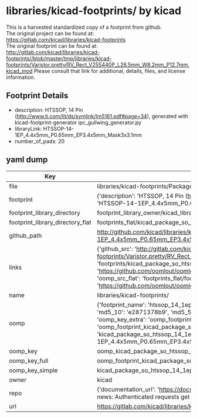 # libraries/kicad-footprints/ by kicad  
This is a harvested standardized copy of a footprint from github.  
The original project can be found at:  
https://gitlab.com/kicad/libraries/kicad-footprints  
The original footprint can be found at:
http://gitlab.com/kicad/libraries/kicad-footprints//blob/master/tmp/libraries/kicad-footprints/Varistor.pretty/RV_Rect_V25S440P_L26.5mm_W8.2mm_P12.7mm.kicad_mod
Please consult that link for additional, details, files, and license information.  
## Footprint Details
* description: HTSSOP, 14 Pin (http://www.ti.com/lit/ds/symlink/lm5161.pdf#page=34), generated with kicad-footprint-generator ipc_gullwing_generator.py  
* libraryLink: HTSSOP-14-1EP_4.4x5mm_P0.65mm_EP3.4x5mm_Mask3x3.1mm  
* number_of_pads: 20  
## yaml dump  
| Key | Value |  
| --- | --- |  
| file | libraries/kicad-footprints/Package_SO.pretty/HTSSOP-14-1EP_4.4x5mm_P0.65mm_EP3.4x5mm_Mask3x3.1mm.kicad_mod |  
| footprint | {'description': 'HTSSOP, 14 Pin (http://www.ti.com/lit/ds/symlink/lm5161.pdf#page=34), generated with kicad-footprint-generator ipc_gullwing_generator.py', 'libraryLink': 'HTSSOP-14-1EP_4.4x5mm_P0.65mm_EP3.4x5mm_Mask3x3.1mm', 'number_of_pads': 20} |  
| footprint_library_directory | footprint_library_owner/kicad_libraries/kicad-footprints/ |  
| footprint_library_directory_flat | footprints_flat/kicad_package_so_htssop_14_1ep_4_4x5mm_p0_65mm_ep3_4x5mm_mask3x3_1mm/working |  
| github_path | http://github.com/kicad/libraries/kicad-footprints//blob/master/tmp/libraries/kicad-footprints/Package_SO.pretty/HTSSOP-14-1EP_4.4x5mm_P0.65mm_EP3.4x5mm_Mask3x3.1mm.kicad_mod |  
| links | {'github_src': 'http://gitlab.com/kicad/libraries/kicad-footprints//blob/master/tmp/libraries/kicad-footprints/Varistor.pretty/RV_Rect_V25S440P_L26.5mm_W8.2mm_P12.7mm.kicad_mod', 'github_src_repo': 'https://gitlab.com/kicad/libraries/kicad-footprints', 'oomp_bot': 'footprints/kicad_package_so_htssop_14_1ep_4_4x5mm_p0_65mm_ep3_4x5mm_mask3x3_1mm/working', 'oomp_bot_github': 'https://github.com/oomlout/oomlout_oomp_footprint_bot/tree/main/footprints/kicad_package_so_htssop_14_1ep_4_4x5mm_p0_65mm_ep3_4x5mm_mask3x3_1mm/working', 'oomp_src_flat': 'footprints_flat/footprints_flat/kicad_package_so_htssop_14_1ep_4_4x5mm_p0_65mm_ep3_4x5mm_mask3x3_1mm/working', 'oomp_src_flat_github': 'https://github.com/oomlout/oomlout_oomp_footprint_src/tree/main/footprints_flat/kicad_package_so_htssop_14_1ep_4_4x5mm_p0_65mm_ep3_4x5mm_mask3x3_1mm/working'} |  
| name | libraries/kicad-footprints/ |  
| oomp | {'footprint_name': 'htssop_14_1ep_4_4x5mm_p0_65mm_ep3_4x5mm_mask3x3_1mm', 'library_name': 'package_so', 'md5': 'e2871378b9452b0508b706295cf40308', 'md5_10': 'e2871378b9', 'md5_5': 'e2871', 'md5_6': 'e28713', 'oomp_key': 'oomp_kicad_package_so_htssop_14_1ep_4_4x5mm_p0_65mm_ep3_4x5mm_mask3x3_1mm', 'oomp_key_extra': 'oomp_footprint_kicad_package_so_htssop_14_1ep_4_4x5mm_p0_65mm_ep3_4x5mm_mask3x3_1mm', 'oomp_key_full': 'oomp_footprint_kicad_package_so_htssop_14_1ep_4_4x5mm_p0_65mm_ep3_4x5mm_mask3x3_1mm_e28713', 'oomp_key_simple': 'kicad_package_so_htssop_14_1ep_4_4x5mm_p0_65mm_ep3_4x5mm_mask3x3_1mm', 'original_filename': 'libraries/kicad-footprints/Package_SO.pretty/HTSSOP-14-1EP_4.4x5mm_P0.65mm_EP3.4x5mm_Mask3x3.1mm.kicad_mod', 'owner_name': 'kicad'} |  
| oomp_key | oomp_kicad_package_so_htssop_14_1ep_4_4x5mm_p0_65mm_ep3_4x5mm_mask3x3_1mm |  
| oomp_key_full | oomp_footprint_kicad_package_so_htssop_14_1ep_4_4x5mm_p0_65mm_ep3_4x5mm_mask3x3_1mm |  
| oomp_key_simple | kicad_package_so_htssop_14_1ep_4_4x5mm_p0_65mm_ep3_4x5mm_mask3x3_1mm |  
| owner | kicad |  
| repo | {'documentation_url': 'https://docs.github.com/rest/overview/resources-in-the-rest-api#rate-limiting', 'message': "API rate limit exceeded for 84.66.173.59. (But here's the good news: Authenticated requests get a higher rate limit. Check out the documentation for more details.)"} |  
| url | https://gitlab.com/kicad/libraries/kicad-footprints |  

